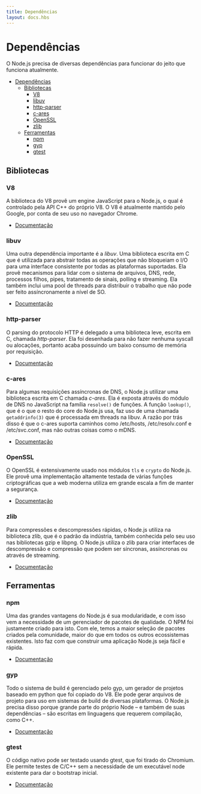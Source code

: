 ```yaml
---
title: Dependências
layout: docs.hbs
---
```


# Dependências

O Node.js precisa de diversas dependências para funcionar do jeito que funciona atualmente.

- [Dependências](#dependências)
  - [Bibliotecas](#bibliotecas)
    - [V8](#v8)
    - [libuv](#libuv)
    - [http-parser](#http-parser)
    - [c-ares](#c-ares)
    - [OpenSSL](#openssl)
    - [zlib](#zlib)
  - [Ferramentas](#ferramentas)
    - [npm](#npm)
    - [gyp](#gyp)
    - [gtest](#gtest)

## Bibliotecas

### V8

<!-- The V8 library provides Node.js with a JavaScript engine, which Node.js
controls via the V8 C++ API. V8 is maintained by Google, for use in Chrome.

- [Documentation](https://v8docs.nodesource.com/) -->

A biblioteca do V8 provê um engine JavaScript para o Node.js, o qual
é controlado pela API C++ do próprio V8. O V8 é atualmente mantido
pelo Google, por conta de seu uso no navegador Chrome.

- [Documentação](https://v8docs.nodesource.com/)

### libuv

<!-- Another important dependency is libuv, a C library that is used to abstract
non-blocking I/O operations to a consistent interface across all supported
platforms. It provides mechanisms to handle file system, DNS, network, child
processes, pipes, signal handling, polling and streaming. It also includes a
thread pool for offloading work for some things that can't be done
asynchronously at the operating system level.

- [Documentation](http://docs.libuv.org/) -->

Uma outra dependência importante é a *libuv*. Uma biblioteca escrita em C que
é utilizada para abstrair todas as operações que não bloqueiam o I/O para uma
interface consistente por todas as plataformas suportadas. Ela provê mecanismos
para lidar com o sistema de arquivos, DNS, rede, processos filhos, pipes,
tratamento de sinais, polling e streaming. Ela também inclui uma pool de threads
para distribuir o trabalho que não pode ser feito assíncronamente a nível de SO.

- [Documentação](http://docs.libuv.org/)

### http-parser

<!-- HTTP parsing is handled by a lightweight C library called http-parser. It is
designed to not make any syscalls or allocations, so it has a very small
per-request memory footprint.

- [Documentation](https://github.com/joyent/http-parser/) -->

O parsing do protocolo HTTP é delegado a uma biblioteca leve, escrita em C,
chamada *http-parser*. Ela foi desenhada para não fazer nenhuma syscall ou
alocações, portanto acaba possuindo um baixo consumo de memória por requisição.

- [Documentação](https://github.com/joyent/http-parser/)

### c-ares

<!-- For some asynchronous DNS requests, Node.js uses a C library called c-ares.
It is exposed through the DNS module in JavaScript as the `resolve()` family of
functions. The `lookup()` function, which is what the rest of core uses, makes
use of threaded `getaddrinfo(3)` calls in libuv. The reason for this is that
c-ares supports /etc/hosts, /etc/resolv.conf and /etc/svc.conf, but not things
like mDNS.

- [Documentation](http://c-ares.haxx.se/docs.html) -->
Para algumas requisições assíncronas de DNS, o Node.js utilizar uma biblioteca
escrita em C chamada *c-ares*. Ela é exposta através do módulo de DNS no JavaScript
na família `resolve()` de funções. A função `lookup()`, que é o que o resto do core
do Node.js usa, faz uso de uma chamada `getaddrinfo(3)` que é processada em threads
na libuv. A razão por trás disso é que o c-ares suporta caminhos como
/etc/hosts, /etc/resolv.conf e /etc/svc.conf, mas não outras coisas como o mDNS.

- [Documentação](http://c-ares.haxx.se/docs.html)

### OpenSSL

<!-- OpenSSL is used extensively in both the `tls` and `crypto` modules. It provides
battle-tested implementations of many cryptographic functions that the modern
web relies on for security.

- [Documentation](https://www.openssl.org/docs/) -->

O OpenSSL é extensivamente usado nos módulos `tls` e `crypto` do Node.js. Ele provê
uma implementação altamente testada de várias funções criptográficas que a web
moderna utiliza em grande escala a fim de manter a segurança.

- [Documentação](https://www.openssl.org/docs/)

### zlib

<!-- For fast compression and decompression, Node.js relies on the industry-standard
zlib library, also known for its use in gzip and libpng. Node.js uses zlib to
create sync, async and streaming compression and decompression interfaces.

- [Documentation](http://www.zlib.net/manual.html) -->

Para compressões e descompressões rápidas, o Node.js utiliza na biblioteca zlib,
que é o padrão da indústria, também conhecida pelo seu uso nas bibliotecas gzip e libpng.
O Node.js utiliza o zlib para criar interfaces de descompressão e compressão que podem
ser síncronas, assíncronas ou através de streaming.

- [Documentação](http://www.zlib.net/manual.html)

## Ferramentas

### npm

<!-- Node.js is all about modularity, and with that comes the need for a quality
package manager; for this purpose, npm was made. With npm comes the largest
selection of community-created packages of any programming ecosystem,
which makes building Node.js apps quick and easy.

- [Documentation](https://docs.npmjs.com/) -->

Uma das grandes vantagens do Node.js é sua modularidade, e com isso vem a
necessidade de um gerenciador de pacotes de qualidade. O NPM foi justamente
criado para isto. Com ele, temos a maior seleção de pacotes criados pela
comunidade, maior do que em todos os outros ecossistemas existentes. Isto
faz com que construir uma aplicação Node.js seja fácil e rápida.

- [Documentação](https://docs.npmjs.com/)

### gyp

<!-- The build system is handled by gyp, a python-based project generator copied
from V8. It can generate project files for use with build systems across many
platforms. Node.js requires a build system because large parts of it — and its
dependencies — are written in languages that require compilation.

- [Documentation](https://gyp.gsrc.io/docs/UserDocumentation.md) -->

Todo o sistema de build é gerenciado pelo gyp, um gerador de projetos baseado
em python que foi copiado do V8. Ele pode gerar arquivos de projeto para uso
em sistemas de build de diversas plataformas. O Node.js precisa disso porque
grande parte do próprio Node – e também de suas dependências – são escritas em
linguagens que requerem compilação, como C++.

- [Documentação](https://gyp.gsrc.io/docs/UserDocumentação.md)

### gtest

<!--
Native code can be tested using gtest, which is taken from Chromium. It allows
testing C/C++ without needing an existing node executable to bootstrap from.

- [Documentation](https://code.google.com/p/googletest/wiki/V1_7_Documentation) -->

O código nativo pode ser testado usando gtest, que foi tirado do Chromium. Ele
permite testes de C/C++ sem a necessidade de um executável node existente para
dar o bootstrap inicial.

- [Documentação](https://code.google.com/p/googletest/wiki/V1_7_Documentação)
